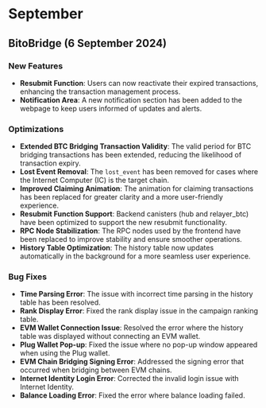 # September

## BitoBridge  (6 September 2024)

### New Features

* **Resubmit Function**: Users can now reactivate their expired transactions, enhancing the transaction management process.
* **Notification Area**: A new notification section has been added to the webpage to keep users informed of updates and alerts.

### **Optimizations**

* **Extended BTC Bridging Transaction Validity**: The valid period for BTC bridging transactions has been extended, reducing the likelihood of transaction expiry.
* **Lost Event Removal**: The `lost_event` has been removed for cases where the Internet Computer (IC) is the target chain.
* **Improved Claiming Animation**: The animation for claiming transactions has been replaced for greater clarity and a more user-friendly experience.
* **Resubmit Function Support**: Backend canisters (hub and relayer\_btc) have been optimized to support the new resubmit functionality.
* **RPC Node Stabilization**: The RPC nodes used by the frontend have been replaced to improve stability and ensure smoother operations.
* **History Table Optimization**: The history table now updates automatically in the background for a more seamless user experience.

### **Bug Fixes**

* **Time Parsing Error**: The issue with incorrect time parsing in the history table has been resolved.
* **Rank Display Error**: Fixed the rank display issue in the campaign ranking table.
* **EVM Wallet Connection Issue**: Resolved the error where the history table was displayed without connecting an EVM wallet.
* **Plug Wallet Pop-up**: Fixed the issue where no pop-up window appeared when using the Plug wallet.
* **EVM Chain Bridging Signing Error**: Addressed the signing error that occurred when bridging between EVM chains.
* **Internet Identity Login Error**: Corrected the invalid login issue with Internet Identity.
* **Balance Loading Error**: Fixed the error where balance loading failed.

